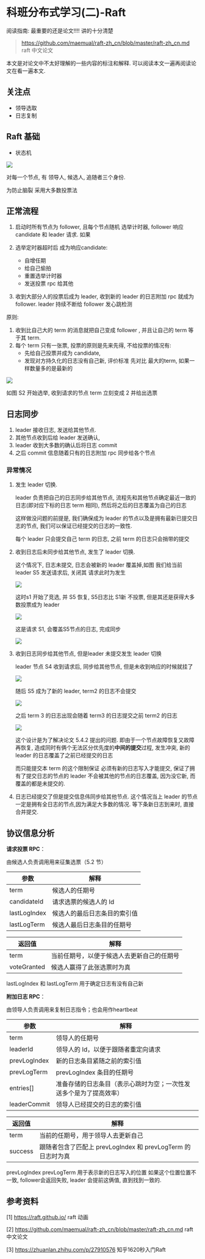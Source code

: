 <!--
 * @Author: your name
 * @Date: 2020-06-01 18:26:33
 * @LastEditTime: 2020-06-07 19:52:17
 * @LastEditors: Please set LastEditors
 * @Description: In User Settings Edit
 * @FilePath: /code_note/分布式/分布式学习笔记(二).md
--> 
# 科班分布式学习(二)-Raft

阅读指南:  最重要的还是论文!!!! 讲的十分清楚 

> https://github.com/maemual/raft-zh_cn/blob/master/raft-zh_cn.md  raft 中文论文

本文是对论文中不太好理解的一些内容的标注和解释. 可以阅读本文一遍再阅读论文在看一遍本文.


## 关注点

* 领导选取
* 日志复制

## Raft 基础

* 状态机

![](https://static001.infoq.cn/resource/image/07/94/0758bfb601f9f39ee3f18bc170f55b94.jpg)

对每一个节点, 有 领导人, 候选人, 追随者三个身份.

为防止脑裂 采用大多数投票法    

## 正常流程

1. 启动时所有节点为 follower, 且每个节点随机 选举计时器, follower 响应candidate 和 leader 请求. 如果
2. 选举定时器超时后 成为响应candidate:
    * 自增任期
    * 给自己偷拍
    * 重置选举计时器
    * 发送投票 rpc 给其他

3. 收到大部分人的投票后成为 leader, 收到新的 leader 的日志附加 rpc 就成为 follower. leader 持续不断给 follower 发心跳检测


原则: 

1. 收到比自己大的 term 的消息就把自己变成 follower , 并且让自己的 term 等于其 term.
2. 每个 term 只有一张票, 投票的原则是先来先得, 不给投票的情况有:
    * 先给自己投票并成为 candidate, 
    * 发现对方持久化的日志没有自己新, 评价标准 先对比 最大的term, 如果一样数量多的是最新的


![](https://gitee.com/IcyCC/PicHouse/raw/master/assests/20200607184126.png)

如图 S2 开始选举, 收到请求的节点 term 立刻变成 2 并给出选票

## 日志同步

1. leader 接收日志, 发送给其他节点. 
2. 其他节点收到后给 leader 发送确认,
3. leader 收到大多数的确认后将日志 commit
4. 之后 commit 信息随着只有的日志附加 rpc 同步给各个节点

### 异常情况 

1. 发生 leader 切换.

    leader 负责把自己的日志同步给其他节点, 流程先和其他节点确定最近一致的日志(即对应下标的日志 term 相同), 然后将之后的日志覆盖为自己的日志

    这样做没问题的前提是, 我们确保成为 leader 的节点以及是拥有最新已提交日志的节点, 我们可以保证已经提交的日志的一致性.

    每个 leader 只会提交自己 term 的日志, 之前 term 的日志只会捎带的提交

2. 收到日志后未同步给其他节点, 发生了 leader 切换.

    这个情况下, 日志未提交, 日志会被新的 leader 覆盖掉,如图
    我们给当前 leader S5 发送请求后, 关闭其 请求此时为发生

    ![](https://gitee.com/IcyCC/PicHouse/raw/master/assests/20200607190022.png)

    这时s1 开始了竞选, 并 S5 恢复, S5日志比 S1新 不投票, 但是其还是获得大多数投票成为 leader

    ![](https://gitee.com/IcyCC/PicHouse/raw/master/assests/20200607190143.png)

    这是请求 S1, 会覆盖S5节点的日志, 完成同步

    ![](https://gitee.com/IcyCC/PicHouse/raw/master/assests/20200607190516.png)

3. 收到日志同步给其他节点, 但是leader 未提交发生 leader 切换

    leader 节点 S4 收到请求后, 同步给其他节点, 但是未收到响应的时候就挂了

    ![](https://gitee.com/IcyCC/PicHouse/raw/master/assests/20200607190756.png)

    随后 S5 成为了新的 leader, term2 的日志不会提交

    ![](https://gitee.com/IcyCC/PicHouse/raw/master/assests/20200607190927.png)

    之后 term 3 的日志出现会随着 term3 的日志提交之前 term2 的日志

    ![](https://gitee.com/IcyCC/PicHouse/raw/master/assests/20200607191134.png)

    这个设计是为了解决论文 5.4.2 提出的问题. 即由于一个节点故障恢复又故障再恢复, 造成同时有俩个无法区分优先度的**中间的提交**过程, 发生冲突, 新的 leader 的日志覆盖了之前已经提交的日志

    而只能提交本 term 的这个限制保证 必须有新的日志写入才能提交, 保证了拥有了提交日志的节点的 leader 不会被其他的节点的日志覆盖, 因为没它新, 而覆盖的都是未提交的.

4.  日志已经提交了但是提交信息伟同步给其他节点.
    这个情况当上 leader 的节点一定是拥有全日志的节点,因为满足大多数的情况. 等下条新日志到来时, 直接合并提交.


## 协议信息分析


**请求投票 RPC**：

由候选人负责调用用来征集选票（5.2 节）

| 参数 | 解释|
|---|---|
|term| 候选人的任期号|
|candidateId| 请求选票的候选人的 Id |
|lastLogIndex| 候选人的最后日志条目的索引值|
|lastLogTerm| 候选人最后日志条目的任期号|

| 返回值| 解释|
|---|---|
|term| 当前任期号，以便于候选人去更新自己的任期号|
|voteGranted| 候选人赢得了此张选票时为真|

lastLogIndex 和 lastLogTerm 用于确定日志有没有自己新

**附加日志 RPC**：

由领导人负责调用来复制日志指令；也会用作heartbeat

| 参数 | 解释 |
|----|----|
|term| 领导人的任期号|
|leaderId| 领导人的 Id，以便于跟随者重定向请求|
|prevLogIndex|新的日志条目紧随之前的索引值|
|prevLogTerm|prevLogIndex 条目的任期号|
|entries[]|准备存储的日志条目（表示心跳时为空；一次性发送多个是为了提高效率）|
|leaderCommit|领导人已经提交的日志的索引值|

| 返回值| 解释|
|---|---|
|term|当前的任期号，用于领导人去更新自己|
|success|跟随者包含了匹配上 prevLogIndex 和 prevLogTerm 的日志时为真|

prevLogIndex prevLogTerm 用于表示新的日志写入的位置 
如果这个位置位置不一致, follower会返回失败, leader 会提前这俩值, 直到找到一致的.




## 参考资料

[1] https://raft.github.io/ raft 动画  

[2] https://github.com/maemual/raft-zh_cn/blob/master/raft-zh_cn.md raft 中文论文  

[3] https://zhuanlan.zhihu.com/p/27910576 知乎1620秒入门Raft  

